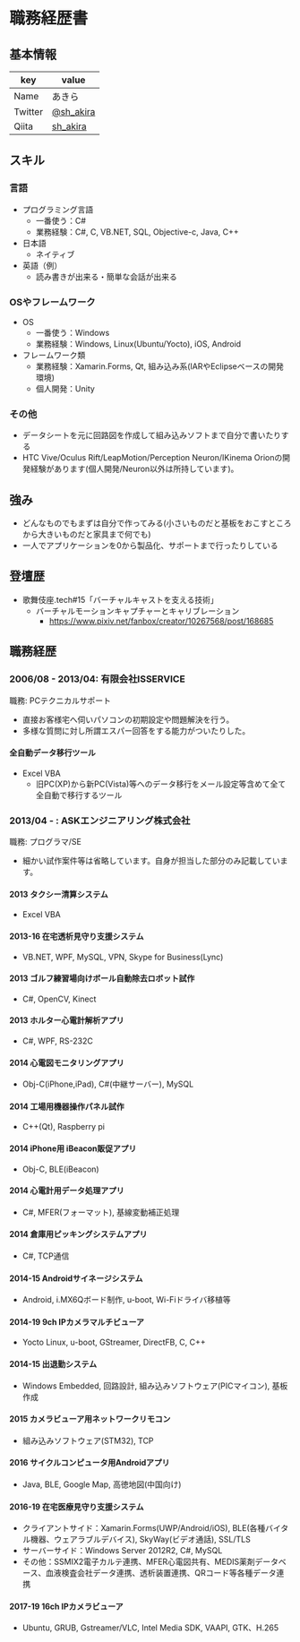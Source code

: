 # 職務経歴書

## 基本情報

|key|value|
|---|-----|
|Name|あきら|
|Twitter|[@sh_akira](https://twitter.com/sh_akira)|
|Qiita|[sh_akira](http://qiita.com/sh_akira)|

## スキル

### 言語

- プログラミング言語
  - 一番使う：C#
  - 業務経験：C#, C, VB.NET, SQL, Objective-c, Java, C++
- 日本語
  - ネイティブ
- 英語（例）
  - 読み書きが出来る・簡単な会話が出来る

### OSやフレームワーク

- OS
  - 一番使う：Windows
  - 業務経験：Windows, Linux(Ubuntu/Yocto), iOS, Android
- フレームワーク類
  - 業務経験：Xamarin.Forms, Qt, 組み込み系(IARやEclipseベースの開発環境)
  - 個人開発：Unity

### その他

- データシートを元に回路図を作成して組み込みソフトまで自分で書いたりする
- HTC Vive/Oculus Rift/LeapMotion/Perception Neuron/IKinema Orionの開発経験があります(個人開発/Neuron以外は所持しています)。

## 強み

- どんなものでもまずは自分で作ってみる(小さいものだと基板をおこすところから大きいものだと家具まで何でも)
- 一人でアプリケーションを0から製品化、サポートまで行ったりしている

## 登壇歴

- 歌舞伎座.tech#15「バーチャルキャストを支える技術」
  - バーチャルモーションキャプチャーとキャリブレーション
    - https://www.pixiv.net/fanbox/creator/10267568/post/168685

## 職務経歴

### 2006/08 - 2013/04: 有限会社ISSERVICE

職務: PCテクニカルサポート
- 直接お客様宅へ伺いパソコンの初期設定や問題解決を行う。
- 多様な質問に対し所謂エスパー回答をする能力がついたりした。

#### 全自動データ移行ツール

- Excel VBA
  - 旧PC(XP)から新PC(Vista)等へのデータ移行をメール設定等含めて全て全自動で移行するツール

### 2013/04 - : ASKエンジニアリング株式会社

職務: プログラマ/SE

- 細かい試作案件等は省略しています。自身が担当した部分のみ記載しています。

#### 2013 タクシー清算システム

- Excel VBA

#### 2013-16 在宅透析見守り支援システム

- VB.NET, WPF, MySQL, VPN, Skype for Business(Lync)

#### 2013 ゴルフ練習場向けボール自動除去ロボット試作

- C#, OpenCV, Kinect

#### 2013 ホルター心電計解析アプリ

- C#, WPF, RS-232C

#### 2014 心電図モニタリングアプリ

- Obj-C(iPhone,iPad), C#(中継サーバー), MySQL

#### 2014 工場用機器操作パネル試作

- C++(Qt), Raspberry pi

#### 2014 iPhone用 iBeacon販促アプリ

- Obj-C, BLE(iBeacon)

#### 2014 心電計用データ処理アプリ

- C#, MFER(フォーマット), 基線変動補正処理

#### 2014 倉庫用ピッキングシステムアプリ

- C#, TCP通信

#### 2014-15 Androidサイネージシステム

- Android, i.MX6Qボード制作, u-boot, Wi-Fiドライバ移植等

#### 2014-19 9ch IPカメラマルチビューア

- Yocto Linux, u-boot, GStreamer, DirectFB, C, C++

#### 2014-15 出退勤システム

- Windows Embedded, 回路設計, 組み込みソフトウェア(PICマイコン), 基板作成

#### 2015 カメラビューア用ネットワークリモコン

- 組み込みソフトウェア(STM32), TCP

#### 2016 サイクルコンピュータ用Androidアプリ

- Java, BLE, Google Map, 高徳地図(中国向け)

#### 2016-19 在宅医療見守り支援システム

- クライアントサイド：Xamarin.Forms(UWP/Android/iOS), BLE(各種バイタル機器、ウェアラブルデバイス), SkyWay(ビデオ通話), SSL/TLS
- サーバーサイド：Windows Server 2012R2, C#, MySQL
- その他：SSMIX2電子カルテ連携、MFER心電図共有、MEDIS薬剤データベース、血液検査会社データ連携、透析装置連携、QRコード等各種データ連携

#### 2017-19 16ch IPカメラビューア

- Ubuntu, GRUB, Gstreamer/VLC, Intel Media SDK, VAAPI, GTK、H.265
